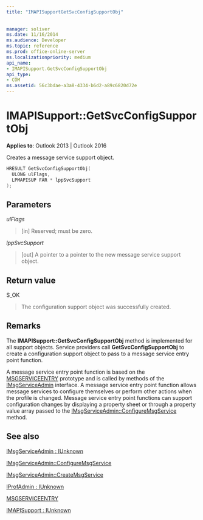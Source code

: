 ```yaml
---
title: "IMAPISupportGetSvcConfigSupportObj"
 
 
manager: soliver
ms.date: 11/16/2014
ms.audience: Developer
ms.topic: reference
ms.prod: office-online-server
ms.localizationpriority: medium
api_name:
- IMAPISupport.GetSvcConfigSupportObj
api_type:
- COM
ms.assetid: 56c3bdae-a3a8-4334-b6d2-a89c6820d72e
---
```


# IMAPISupport::GetSvcConfigSupportObj

  
  
**Applies to**: Outlook 2013 | Outlook 2016 
  
Creates a message service support object.
  
```cpp
HRESULT GetSvcConfigSupportObj(
  ULONG ulFlags,
  LPMAPISUP FAR * lppSvcSupport
);
```

## Parameters

 _ulFlags_
  
> [in] Reserved; must be zero.
    
 _lppSvcSupport_
  
> [out] A pointer to a pointer to the new message service support object.
    
## Return value

S_OK 
  
> The configuration support object was successfully created.
    
## Remarks

The **IMAPISupport::GetSvcConfigSupportObj** method is implemented for all support objects. Service providers call **GetSvcConfigSupportObj** to create a configuration support object to pass to a message service entry point function. 
  
A message service entry point function is based on the [MSGSERVICEENTRY](msgserviceentry.md) prototype and is called by methods of the [IMsgServiceAdmin](imsgserviceadminiunknown.md) interface. A message service entry point function allows message services to configure themselves or perform other actions when the profile is changed. Message service entry point functions can support configuration changes by displaying a property sheet or through a property value array passed to the [IMsgServiceAdmin::ConfigureMsgService](imsgserviceadmin-configuremsgservice.md) method. 
  
## See also



[IMsgServiceAdmin : IUnknown](imsgserviceadminiunknown.md)
  
[IMsgServiceAdmin::ConfigureMsgService](imsgserviceadmin-configuremsgservice.md)
  
[IMsgServiceAdmin::CreateMsgService](imsgserviceadmin-createmsgservice.md)
  
[IProfAdmin : IUnknown](iprofadminiunknown.md)
  
[MSGSERVICEENTRY](msgserviceentry.md)
  
[IMAPISupport : IUnknown](imapisupportiunknown.md)

